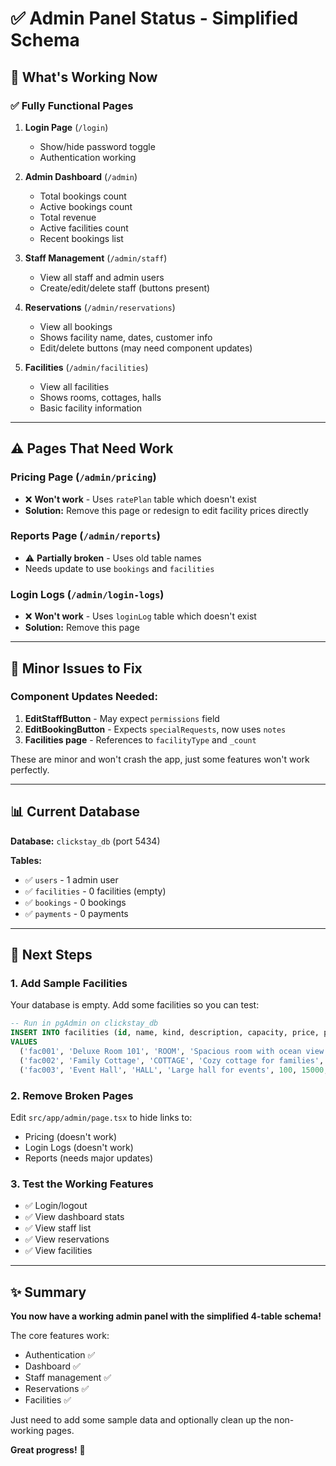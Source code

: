 # ✅ Admin Panel Status - Simplified Schema

## 🎉 What's Working Now

### **✅ Fully Functional Pages**
1. **Login Page** (`/login`)
   - Show/hide password toggle
   - Authentication working
   
2. **Admin Dashboard** (`/admin`)
   - Total bookings count
   - Active bookings count
   - Total revenue
   - Active facilities count
   - Recent bookings list

3. **Staff Management** (`/admin/staff`)
   - View all staff and admin users
   - Create/edit/delete staff (buttons present)
   
4. **Reservations** (`/admin/reservations`)
   - View all bookings
   - Shows facility name, dates, customer info
   - Edit/delete buttons (may need component updates)

5. **Facilities** (`/admin/facilities`)
   - View all facilities
   - Shows rooms, cottages, halls
   - Basic facility information

---

## ⚠️ Pages That Need Work

### **Pricing Page** (`/admin/pricing`)
- ❌ **Won't work** - Uses `ratePlan` table which doesn't exist
- **Solution:** Remove this page or redesign to edit facility prices directly

### **Reports Page** (`/admin/reports`)
- ⚠️ **Partially broken** - Uses old table names
- Needs update to use `bookings` and `facilities`

### **Login Logs** (`/admin/login-logs`)
- ❌ **Won't work** - Uses `loginLog` table which doesn't exist
- **Solution:** Remove this page

---

## 🔧 Minor Issues to Fix

### **Component Updates Needed:**
1. **EditStaffButton** - May expect `permissions` field
2. **EditBookingButton** - Expects `specialRequests`, now uses `notes`
3. **Facilities page** - References to `facilityType` and `_count`

These are minor and won't crash the app, just some features won't work perfectly.

---

## 📊 Current Database

**Database:** `clickstay_db` (port 5434)

**Tables:**
- ✅ `users` - 1 admin user
- ✅ `facilities` - 0 facilities (empty)
- ✅ `bookings` - 0 bookings
- ✅ `payments` - 0 payments

---

## 🚀 Next Steps

### **1. Add Sample Facilities**
Your database is empty. Add some facilities so you can test:

```sql
-- Run in pgAdmin on clickstay_db
INSERT INTO facilities (id, name, kind, description, capacity, price, photos, amenities, "isActive", "createdAt", "updatedAt")
VALUES 
  ('fac001', 'Deluxe Room 101', 'ROOM', 'Spacious room with ocean view', 2, 2500, ARRAY['room1.jpg'], ARRAY['WiFi', 'AC', 'TV'], true, NOW(), NOW()),
  ('fac002', 'Family Cottage', 'COTTAGE', 'Cozy cottage for families', 6, 5000, ARRAY['cottage1.jpg'], ARRAY['Kitchen', 'WiFi'], true, NOW(), NOW()),
  ('fac003', 'Event Hall', 'HALL', 'Large hall for events', 100, 15000, ARRAY['hall1.jpg'], ARRAY['Sound System', 'AC'], true, NOW(), NOW());
```

### **2. Remove Broken Pages**
Edit `src/app/admin/page.tsx` to hide links to:
- Pricing (doesn't work)
- Login Logs (doesn't work)
- Reports (needs major updates)

### **3. Test the Working Features**
- ✅ Login/logout
- ✅ View dashboard stats
- ✅ View staff list
- ✅ View reservations
- ✅ View facilities

---

## ✨ Summary

**You now have a working admin panel with the simplified 4-table schema!**

The core features work:
- Authentication ✅
- Dashboard ✅
- Staff management ✅
- Reservations ✅
- Facilities ✅

Just need to add some sample data and optionally clean up the non-working pages.

**Great progress!** 🎉
